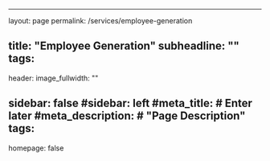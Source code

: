 ---
layout: page
permalink: /services/employee-generation

title: "Employee Generation"
subheadline: ""
tags:
  - 

header:
    image_fullwidth: ""

sidebar: false
#sidebar: left
#meta_title: # Enter later
#meta_description: # "Page Description"
tags:
  - 

homepage: false